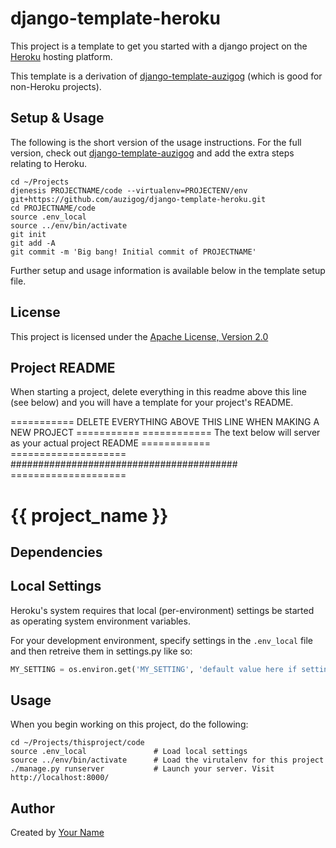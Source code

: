 # django-template-heroku

This project is a template to get you started with a django project on the [Heroku](http://www.heroku.com/) hosting platform.

This template is a derivation of [django-template-auzigog](http://github.com/auzigog/django-template-auzigog) (which is good for non-Heroku projects).

## Setup & Usage
The following is the short version of the usage instructions. For the full version, check out [django-template-auzigog](http://github.com/auzigog/django-template-auzigog) and add the extra steps relating to Heroku.

    cd ~/Projects
    djenesis PROJECTNAME/code --virtualenv=PROJECTENV/env git+https://github.com/auzigog/django-template-heroku.git
    cd PROJECTNAME/code
    source .env_local
    source ../env/bin/activate
    git init
    git add -A
    git commit -m 'Big bang! Initial commit of PROJECTNAME'

Further setup and usage information is available below in the template setup file.

## License
This project is licensed under the [Apache License, Version 2.0](http://www.apache.org/licenses/LICENSE-2.0)

## Project README
When starting a project, delete everything in this readme above this line (see below) and you will have a template for your project's README.


=========== DELETE EVERYTHING ABOVE THIS LINE WHEN MAKING A NEW PROJECT ===========
============ The text below will server as your actual project README  ============
==================== ######################################### ====================

# {{ project_name }}

## Dependencies

## Local Settings
Heroku's system requires that local (per-environment) settings be started as operating system environment variables.

For your development environment, specify settings in the `.env_local` file and then retreive them in settings.py like so:
```python
MY_SETTING = os.environ.get('MY_SETTING', 'default value here if setting isnt specified at the OS level')
```

## Usage
When you begin working on this project, do the following:

    cd ~/Projects/thisproject/code
    source .env_local               # Load local settings
    source ../env/bin/activate      # Load the virutalenv for this project
    ./manage.py runserver           # Launch your server. Visit http://localhost:8000/


## Author
Created by [Your Name](http://example.com)